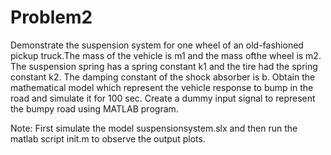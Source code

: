 # Problem2
 Demonstrate the suspension system for one wheel of an old-fashioned pickup truck.The mass of the vehicle is m1 and the mass ofthe wheel is m2. The suspension spring has a spring constant k1 and the tire had the spring constant k2. The damping constant of the shock absorber is b. Obtain the mathematical model which represent the vehicle response to bump in the road and simulate it for 100 sec. Create a dummy input signal to represent the bumpy road using MATLAB program.
 
 Note: First simulate the model suspensionsystem.slx and then run the matlab script init.m to observe the output plots.
